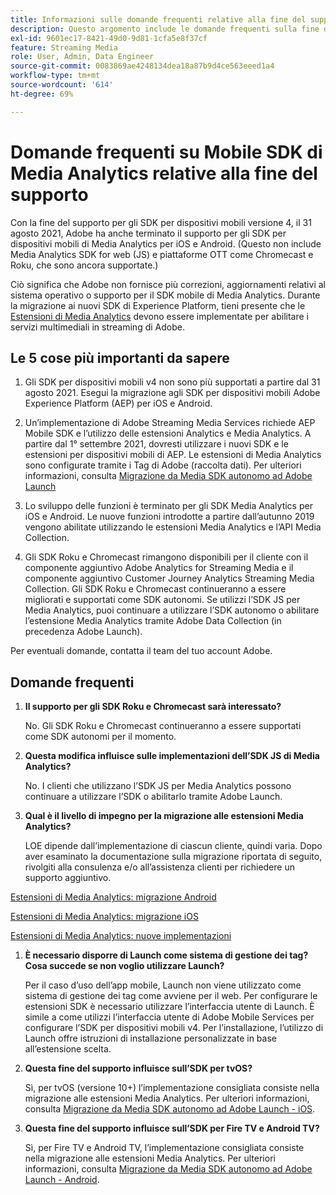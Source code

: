 ```yaml
---
title: Informazioni sulle domande frequenti relative alla fine del supporto dell’SDK di Media Analytics
description: Questo argomento include le domande frequenti sulla fine del supporto per gli SDK Media Analytics.
exl-id: 9601ec17-8421-49d0-9d81-1cfa5e8f37cf
feature: Streaming Media
role: User, Admin, Data Engineer
source-git-commit: 0083869ae4248134dea18a87b9d4ce563eeed1a4
workflow-type: tm+mt
source-wordcount: '614'
ht-degree: 69%

---
```


# Domande frequenti su Mobile SDK di Media Analytics relative alla fine del supporto

Con la fine del supporto per gli SDK per dispositivi mobili versione 4, il 31 agosto 2021, Adobe ha anche terminato il supporto per gli SDK per dispositivi mobili di Media Analytics per iOS e Android. (Questo non include Media Analytics SDK for web (JS) e piattaforme OTT come Chromecast e Roku, che sono ancora supportate.)

Ciò significa che Adobe non fornisce più correzioni, aggiornamenti relativi al sistema operativo o supporto per il SDK mobile di Media Analytics. Durante la migrazione ai nuovi SDK di Experience Platform, tieni presente che le [Estensioni di Media Analytics](https://developer.adobe.com/client-sdks/documentation/adobe-media-analytics/) devono essere implementate per abilitare i servizi multimediali in streaming di Adobe.


## Le 5 cose più importanti da sapere

1. Gli SDK per dispositivi mobili v4 non sono più supportati a partire dal 31 agosto 2021. Esegui la migrazione agli SDK per dispositivi mobili Adobe Experience Platform (AEP) per iOS e Android.

1. Un’implementazione di Adobe Streaming Media Services richiede AEP Mobile SDK e l’utilizzo delle estensioni Analytics e Media Analytics. A partire dal 1° settembre 2021, dovresti utilizzare i nuovi SDK e le estensioni per dispositivi mobili di AEP.  Le estensioni di Media Analytics sono configurate tramite i Tag di Adobe (raccolta dati). Per ulteriori informazioni, consulta [Migrazione da Media SDK autonomo ad Adobe Launch](/help/legacy/sdk-to-launch/sdk-to-launch-migration.md)

1. Lo sviluppo delle funzioni è terminato per gli SDK Media Analytics per iOS e Android. Le nuove funzioni introdotte a partire dall’autunno 2019 vengono abilitate utilizzando le estensioni Media Analytics e l’API Media Collection. 

1. Gli SDK Roku e Chromecast rimangono disponibili per il cliente con il componente aggiuntivo Adobe Analytics for Streaming Media e il componente aggiuntivo Customer Journey Analytics Streaming Media Collection. Gli SDK Roku e Chromecast continueranno a essere migliorati e supportati come SDK autonomi. Se utilizzi l’SDK JS per Media Analytics, puoi continuare a utilizzare l’SDK autonomo o abilitare l’estensione Media Analytics tramite Adobe Data Collection (in precedenza Adobe Launch).

Per eventuali domande, contatta il team del tuo account Adobe.

## Domande frequenti

1. **Il supporto per gli SDK Roku e Chromecast sarà interessato?**

   No.  Gli SDK Roku e Chromecast continueranno a essere supportati come SDK autonomi per il momento.

1. **Questa modifica influisce sulle implementazioni dell’SDK JS di Media Analytics?**

   No.  I clienti che utilizzano l’SDK JS per Media Analytics possono continuare a utilizzare l’SDK o abilitarlo tramite Adobe Launch.

1. **Qual è il livello di impegno per la migrazione alle estensioni Media Analytics?**

   LOE dipende dall’implementazione di ciascun cliente, quindi varia.  Dopo aver esaminato la documentazione sulla migrazione riportata di seguito, rivolgiti alla consulenza e/o all’assistenza clienti per richiedere un supporto aggiuntivo.

[Estensioni di Media Analytics: migrazione Android](/help/legacy/sdk-to-launch/sdk-to-launch-migration-platforms/sdk-to-launch-migration-android.md)

[Estensioni di Media Analytics: migrazione iOS](/help/legacy/sdk-to-launch/sdk-to-launch-migration-platforms/sdk-to-launch-migration-ios.md)

   [Estensioni di Media Analytics: nuove implementazioni](https://developer.adobe.com/client-sdks/documentation/adobe-media-analytics/)

1. **È necessario disporre di Launch come sistema di gestione dei tag? Cosa succede se non voglio utilizzare Launch?**

   Per il caso d’uso dell’app mobile, Launch non viene utilizzato come sistema di gestione dei tag come avviene per il web. Per configurare le estensioni SDK è necessario utilizzare l’interfaccia utente di Launch. È simile a come utilizzi l’interfaccia utente di Adobe Mobile Services per configurare l’SDK per dispositivi mobili v4. Per l’installazione, l’utilizzo di Launch offre istruzioni di installazione personalizzate in base all’estensione scelta.

1. **Questa fine del supporto influisce sull’SDK per tvOS?**

   Sì, per tvOS (versione 10+) l’implementazione consigliata consiste nella migrazione alle estensioni Media Analytics. Per ulteriori informazioni, consulta [Migrazione da Media SDK autonomo ad Adobe Launch - iOS](/help/legacy/sdk-to-launch/sdk-to-launch-migration-platforms/sdk-to-launch-migration-ios.md).

1. **Questa fine del supporto influisce sull’SDK per Fire TV e Android TV?**

   Sì, per Fire TV e Android TV, l’implementazione consigliata consiste nella migrazione alle estensioni Media Analytics. Per ulteriori informazioni, consulta [Migrazione da Media SDK autonomo ad Adobe Launch - Android](/help/legacy/sdk-to-launch/sdk-to-launch-migration-platforms/sdk-to-launch-migration-android.md).
